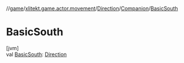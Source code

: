 //[game](../../../../index.md)/[xlitekt.game.actor.movement](../../index.md)/[Direction](../index.md)/[Companion](index.md)/[BasicSouth](-basic-south.md)

# BasicSouth

[jvm]\
val [BasicSouth](-basic-south.md): [Direction](../index.md)
